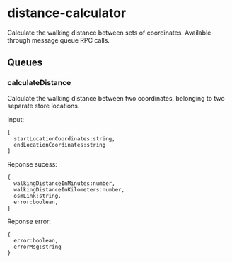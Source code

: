 # distance-calculator

Calculate the walking distance between sets of coordinates. Available through message queue RPC calls.

## Queues

### calculateDistance

Calculate the walking distance between two coordinates, belonging to two
separate store locations.

Input:
```
[
  startLocationCoordinates:string,
  endLocationCoordinates:string
]
```

Reponse sucess:
```
{
  walkingDistanceInMinutes:number,
  walkingDistanceInKilometers:number,
  osmLink:string,
  error:boolean,
}
```

Reponse error:
```
{
  error:boolean,
  errorMsg:string
}
```
